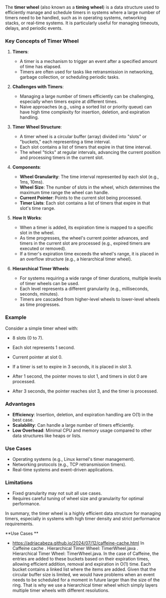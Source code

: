 

The **timer wheel** (also known as a **timing wheel**) is a data structure used to efficiently manage and schedule timers in systems where a large number of timers need to be handled, such as in operating systems, networking stacks, or real-time systems. It is particularly useful for managing timeouts, delays, and periodic events.

### Key Concepts of Timer Wheel

1. **Timers**:
   - A timer is a mechanism to trigger an event after a specified amount of time has elapsed.
   - Timers are often used for tasks like retransmission in networking, garbage collection, or scheduling periodic tasks.

2. **Challenges with Timers**:
   - Managing a large number of timers efficiently can be challenging, especially when timers expire at different times.
   - Naive approaches (e.g., using a sorted list or priority queue) can have high time complexity for insertion, deletion, and expiration handling.

3. **Timer Wheel Structure**:
   - A timer wheel is a circular buffer (array) divided into "slots" or "buckets," each representing a time interval.
   - Each slot contains a list of timers that expire in that time interval.
   - The wheel "ticks" at regular intervals, advancing the current position and processing timers in the current slot.

4. **Components**:
   - **Wheel Granularity**: The time interval represented by each slot (e.g., 1ms, 10ms).
   - **Wheel Size**: The number of slots in the wheel, which determines the maximum time range the wheel can handle.
   - **Current Pointer**: Points to the current slot being processed.
   - **Timer Lists**: Each slot contains a list of timers that expire in that slot's time range.

5. **How It Works**:
   - When a timer is added, its expiration time is mapped to a specific slot in the wheel.
   - As time progresses, the wheel's current pointer advances, and timers in the current slot are processed (e.g., expired timers are executed or removed).
   - If a timer's expiration time exceeds the wheel's range, it is placed in an overflow structure (e.g., a hierarchical timer wheel).

6. **Hierarchical Timer Wheels**:
   - For systems requiring a wide range of timer durations, multiple levels of timer wheels can be used.
   - Each level represents a different granularity (e.g., milliseconds, seconds, minutes).
   - Timers are cascaded from higher-level wheels to lower-level wheels as time progresses.

### Example

Consider a simple timer wheel with:
- 8 slots (0 to 7).
- Each slot represents 1 second.
- Current pointer at slot 0.

- If a timer is set to expire in 3 seconds, it is placed in slot 3.
- After 1 second, the pointer moves to slot 1, and timers in slot 0 are processed.
- After 3 seconds, the pointer reaches slot 3, and the timer is processed.

### Advantages
- **Efficiency**: Insertion, deletion, and expiration handling are O(1) in the best case.
- **Scalability**: Can handle a large number of timers efficiently.
- **Low Overhead**: Minimal CPU and memory usage compared to other data structures like heaps or lists.

### Use Cases
- Operating systems (e.g., Linux kernel's timer management).
- Networking protocols (e.g., TCP retransmission timers).
- Real-time systems and event-driven applications.

### Limitations
- Fixed granularity may not suit all use cases.
- Requires careful tuning of wheel size and granularity for optimal performance.

In summary, the timer wheel is a highly efficient data structure for managing timers, especially in systems with high timer density and strict performance requirements.

**Use Cases **
- https://adriacabeza.github.io/2024/07/12/caffeine-cache.html In Caffeine cache . Hierarchical Timer Wheel: TimerWheel.java . Hierarchical Timer Wheel: TimerWheel.java.
In the case of Caffeine, the entries are added to these buckets based on their expiration times, allowing efficient addition, removal and expiration in O(1) time. Each bucket contains a linked list where the items are added. Given that the circular buffer size is limited, we would have problems when an event needs to be scheduled for a moment in future larger than the size of the ring. That is why we use a hierarchical timer wheel which simply layers multiple timer wheels with different resolutions.
